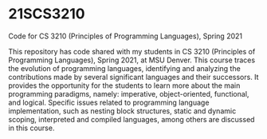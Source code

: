 # 21SCS3210
Code for CS 3210 (Principles of Programming Languages), Spring 2021

This repository has code shared with my students in CS 3210 (Principles of Programming Languages), Spring 2021, at MSU Denver. This course traces the evolution of programming languages, identifying and analyzing the contributions made by several significant languages and their successors. It provides the opportunity for the students to learn more about the main programming paradigms, namely: imperative, object-oriented, functional, and logical. Specific issues related to programming language implementation, such as nesting block structures, static and dynamic scoping, interpreted and compiled languages, among others are discussed in this course.
